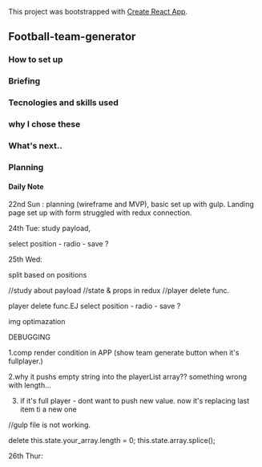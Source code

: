 This project was bootstrapped with [Create React App](https://github.com/facebook/create-react-app).

## Football-team-generator


### How to set up


### Briefing


### Tecnologies and skills used


### why I chose these


### What's next..

### Planning 


#### Daily Note
22nd Sun :
planning (wireframe and MVP), basic set up with gulp.
Landing page set up with form 
struggled with redux connection.


24th Tue:
study payload,



select position - radio - save ?

25th Wed:


split based on positions

//study about payload 
//state & props  in redux 
//player delete func.

player delete func.EJ
select position - radio - save ?

img optimazation



DEBUGGING

1.comp render condition in APP
(show team generate button when it's fullplayer.)

2.why it pushs empty string into the playerList array??
something wrong with length...

3. if it's full player - dont want to push new value.
now it's replacing last item ti a new one 

//gulp file is not working.

delete
this.state.your_array.length = 0;
this.state.array.splice();

26th Thur:










